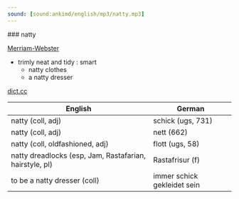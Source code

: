 ```yaml
---
sound: [sound:ankimd/english/mp3/natty.mp3]
---
```


\### natty

[Merriam-Webster](https://www.merriam-webster.com/dictionary/natty)

- trimly neat and tidy : smart
    - natty clothes
    - a natty dresser

[dict.cc](https://www.dict.cc/natty)

| English        | German       |
| -------------- | ------------ |
| natty (coll, adj) | schick (ugs, 731) |
| natty (coll, adj) | nett (662) |
| natty (coll, oldfashioned, adj) | flott (ugs, 58) |
| natty dreadlocks (esp, Jam, Rastafarian, hairstyle, pl) | Rastafrisur (f) |
| to be a natty dresser (coll) | immer schick gekleidet sein |
